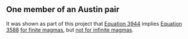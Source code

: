 ## One member of an Austin pair

It was shown as part of this project that [Equation 3944](https://teorth.github.io/equational_theories/implications/?3944) implies [Equation 3588](https://teorth.github.io/equational_theories/implications/?3588) [for finite magmas](https://teorth.github.io/equational_theories/blueprint/infinite-model-chapter.html#finite_imp_3994_3588), but [not for infinite magmas](https://teorth.github.io/equational_theories/blueprint/infinite-model-chapter.html#non_imp_3994_3588_thm).
